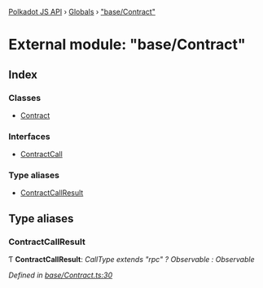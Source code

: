 [Polkadot JS API](../README.md) › [Globals](../globals.md) › ["base/Contract"](_base_contract_.md)

# External module: "base/Contract"

## Index

### Classes

* [Contract](../classes/_base_contract_.contract.md)

### Interfaces

* [ContractCall](../interfaces/_base_contract_.contractcall.md)

### Type aliases

* [ContractCallResult](_base_contract_.md#contractcallresult)

## Type aliases

###  ContractCallResult

Ƭ **ContractCallResult**: *CallType extends "rpc" ? Observable<ContractCallOutcome> : Observable<SubmittableResult>*

*Defined in [base/Contract.ts:30](https://github.com/polkadot-js/api/blob/0ed156e5d9/packages/api-contract/src/base/Contract.ts#L30)*
